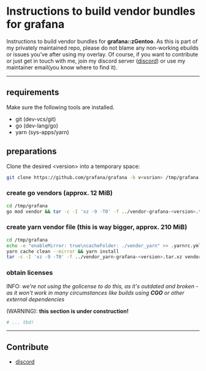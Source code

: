 # Instructions to build vendor bundles for grafana

Instructions to build vendor bundles for __grafana::zGentoo__. As this is part of my privately maintained repo, please do not blame any non-working ebuilds or issues you've after using my overlay. Of course, if you want to contribute or just get in touch with me, join my discord server ([discord](https://discord.gg/f8xbb6g)) or use my maintainer email(you know where to find it).

---

## requirements

Make sure the following tools are installed.

- git (dev-vcs/git)
- go (dev-lang/go)
- yarn (sys-apps/yarn)

## preparations

Clone the desired \<version\> into a temporary space:

```bash
git clone https://github.com/grafana/grafana -b v<vsrion> /tmp/grafana
```

### create go vendors (approx. 12 MiB)

```bash
cd /tmp/grafana
go mod vendor && tar -c -I 'xz -9 -T0' -f ../vendor-grafana-<version>.tar.xz vendor
```

### create yarn vendor file (this is way bigger, approx. 210 MiB)

```bash
cd /tmp/grafana
echo -e "enableMirror: true\ncacheFolder: ./vendor_yarn" >> .yarnrc.yml
yarn cache clean --mirror && yarn install
tar -c -I 'xz -9 -T0' -f ../vendor_yarn-grafana-<version>.tar.xz vendor_yarn
```

### obtain licenses

INFO: _we're not using the golicense to do this, as it's outdated and broken - as it won't work in many circumstances like builds using __CGO__ or other external dependencies_

\(WARNING\): __this section is under construction!__

```bash
# ... tbd!
```

---

## Contribute

- [discord](https://discord.gg/f8xbb6g)

